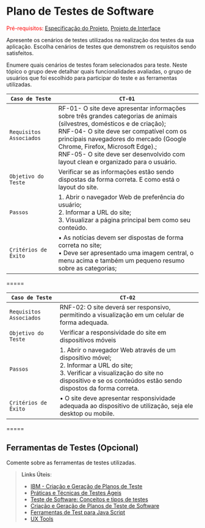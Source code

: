 # Plano de Testes de Software

<span style="color:red">Pré-requisitos: <a href="2-Especificação do Projeto.md"> Especificação do Projeto</a></span>, <a href="3-Projeto de Interface.md"> Projeto de Interface</a>

Apresente os cenários de testes utilizados na realização dos testes da sua aplicação. Escolha cenários de testes que demonstrem os requisitos sendo satisfeitos.

Enumere quais cenários de testes foram selecionados para teste. Neste tópico o grupo deve detalhar quais funcionalidades avaliadas, o grupo de usuários que foi escolhido para participar do teste e as ferramentas utilizadas.
 

|  `Caso de Teste`           |  `CT-01`
|----------------------------|-----------------------------------------------------------------|
| `Requisitos  Associados`    |RF-01- O site deve apresentar informações sobre três grandes categorias de animais (silvestres, domésticos e de criação); <br>RNF-04- O site deve ser compatível com os principais navegadores do mercado (Google Chrome, Firefox, Microsoft Edge).;</br> RNF-05- O site deve ser desenvolvido com layout clean e organizado para o usuário.  |
|   `Objetivo do Teste`      |Verificar se as informações estão sendo dispostas da forma correta. E como está o layout do site. |
|         `Passos`           |1. Abrir o navegador Web de preferência do usuário; <br> 2. Informar a URL do site;</br> 3. Visualizar a página principal bem como seu conteúdo. |
|   `Critérios de Êxito`     |• As notícias devem ser dispostas de forma correta no site; <br> • Deve ser apresentado uma imagem central, o menu acima e também um pequeno resumo sobre as categorias;</br> |

=====

|  `Caso de Teste`           |  `CT-02`
|----------------------------|-----------------------------------------------------------------|
| `Requisitos  Associados`    |RNF-02: O site deverá ser responsivo, permitindo a visualização em um celular de forma adequada.  |
|   `Objetivo do Teste`      |Verificar a responsividade do site em dispositivos móveis |
|         `Passos`           |1. Abrir o navegador Web através de um dispositivo móvel; <br> 2. Informar a URL do site;</br> 3. Verificar a visualização do site no dispositivo e se os conteúdos estão sendo dispostos da forma correta.  |
|   `Critérios de Êxito`     |•  O site deve apresentar responsividade adequada ao dispositivo de utilização, seja ele desktop ou mobile. |

=====

## Ferramentas de Testes (Opcional)

Comente sobre as ferramentas de testes utilizadas.
 
> **Links Úteis**:
> - [IBM - Criação e Geração de Planos de Teste](https://www.ibm.com/developerworks/br/local/rational/criacao_geracao_planos_testes_software/index.html)
> - [Práticas e Técnicas de Testes Ágeis](http://assiste.serpro.gov.br/serproagil/Apresenta/slides.pdf)
> -  [Teste de Software: Conceitos e tipos de testes](https://blog.onedaytesting.com.br/teste-de-software/)
> - [Criação e Geração de Planos de Teste de Software](https://www.ibm.com/developerworks/br/local/rational/criacao_geracao_planos_testes_software/index.html)
> - [Ferramentas de Test para Java Script](https://geekflare.com/javascript-unit-testing/)
> - [UX Tools](https://uxdesign.cc/ux-user-research-and-user-testing-tools-2d339d379dc7)
